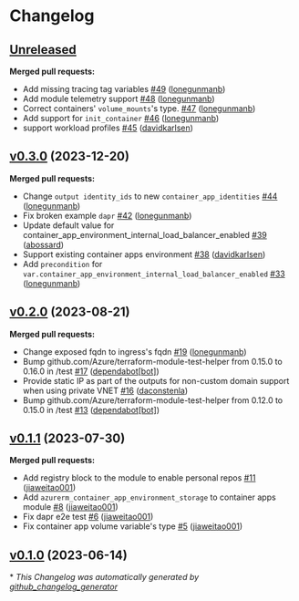 # Changelog

## [Unreleased](https://github.com/Azure/terraform-azure-container-apps/tree/HEAD)

**Merged pull requests:**

- Add missing tracing tag variables [\#49](https://github.com/Azure/terraform-azure-container-apps/pull/49) ([lonegunmanb](https://github.com/lonegunmanb))
- Add module telemetry support [\#48](https://github.com/Azure/terraform-azure-container-apps/pull/48) ([lonegunmanb](https://github.com/lonegunmanb))
- Correct containers' `volume_mounts`'s type. [\#47](https://github.com/Azure/terraform-azure-container-apps/pull/47) ([lonegunmanb](https://github.com/lonegunmanb))
- Add support for `init_container` [\#46](https://github.com/Azure/terraform-azure-container-apps/pull/46) ([lonegunmanb](https://github.com/lonegunmanb))
- support workload profiles [\#45](https://github.com/Azure/terraform-azure-container-apps/pull/45) ([davidkarlsen](https://github.com/davidkarlsen))

## [v0.3.0](https://github.com/Azure/terraform-azure-container-apps/tree/v0.3.0) (2023-12-20)

**Merged pull requests:**

- Change `output identity_ids` to new `container_app_identities` [\#44](https://github.com/Azure/terraform-azure-container-apps/pull/44) ([lonegunmanb](https://github.com/lonegunmanb))
- Fix broken example `dapr` [\#42](https://github.com/Azure/terraform-azure-container-apps/pull/42) ([lonegunmanb](https://github.com/lonegunmanb))
- Update default value for container\_app\_environment\_internal\_load\_balancer\_enabled [\#39](https://github.com/Azure/terraform-azure-container-apps/pull/39) ([abossard](https://github.com/abossard))
- Support existing container apps environment [\#38](https://github.com/Azure/terraform-azure-container-apps/pull/38) ([davidkarlsen](https://github.com/davidkarlsen))
- Add `precondition` for `var.container_app_environment_internal_load_balancer_enabled` [\#33](https://github.com/Azure/terraform-azure-container-apps/pull/33) ([lonegunmanb](https://github.com/lonegunmanb))

## [v0.2.0](https://github.com/Azure/terraform-azure-container-apps/tree/v0.2.0) (2023-08-21)

**Merged pull requests:**

- Change exposed fqdn to ingress's fqdn [\#19](https://github.com/Azure/terraform-azure-container-apps/pull/19) ([lonegunmanb](https://github.com/lonegunmanb))
- Bump github.com/Azure/terraform-module-test-helper from 0.15.0 to 0.16.0 in /test [\#17](https://github.com/Azure/terraform-azure-container-apps/pull/17) ([dependabot[bot]](https://github.com/apps/dependabot))
- Provide static IP as part of the outputs for non-custom domain support when using private VNET [\#16](https://github.com/Azure/terraform-azure-container-apps/pull/16) ([daconstenla](https://github.com/daconstenla))
- Bump github.com/Azure/terraform-module-test-helper from 0.12.0 to 0.15.0 in /test [\#13](https://github.com/Azure/terraform-azure-container-apps/pull/13) ([dependabot[bot]](https://github.com/apps/dependabot))

## [v0.1.1](https://github.com/Azure/terraform-azure-container-apps/tree/v0.1.1) (2023-07-30)

**Merged pull requests:**

- Add registry block to the module to enable personal repos [\#11](https://github.com/Azure/terraform-azure-container-apps/pull/11) ([jiaweitao001](https://github.com/jiaweitao001))
- Add `azurerm_container_app_environment_storage` to container apps module [\#8](https://github.com/Azure/terraform-azure-container-apps/pull/8) ([jiaweitao001](https://github.com/jiaweitao001))
- Fix dapr e2e test [\#6](https://github.com/Azure/terraform-azure-container-apps/pull/6) ([jiaweitao001](https://github.com/jiaweitao001))
- Fix container app volume variable's type [\#5](https://github.com/Azure/terraform-azure-container-apps/pull/5) ([jiaweitao001](https://github.com/jiaweitao001))

## [v0.1.0](https://github.com/Azure/terraform-azure-container-apps/tree/v0.1.0) (2023-06-14)



\* *This Changelog was automatically generated by [github_changelog_generator](https://github.com/github-changelog-generator/github-changelog-generator)*
